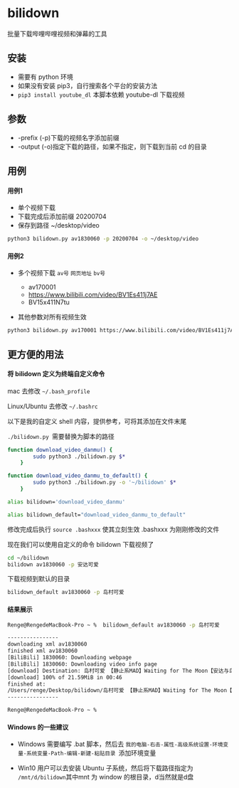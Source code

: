 # bilidown
批量下载哔哩哔哩视频和弹幕的工具

## 安装

- 需要有 python 环境
- 如果没有安装 pip3，自行搜索各个平台的安装方法
- ```pip3 install youtube_dl``` 本脚本依赖 youtube-dl 下载视频

## 参数

- -prefix (-p)下载的视频名字添加前缀
- -output (-o)指定下载的路径，如果不指定，则下载到当前 cd 的目录

## 用例

#### 用例1

- 单个视频下载
- 下载完成后添加前缀 20200704
- 保存到路径 ~/desktop/video

```bash
python3 bilidown.py av1830060 -p 20200704 -o ~/desktop/video
```

#### 用例2

- 多个视频下载 `av号` `网页地址` `bv号`
  - av170001
  - https://www.bilibili.com/video/BV1Es411j7AE
  - BV15x411N7tu

- 其他参数对所有视频生效

```bash
python3 bilidown.py av170001 https://www.bilibili.com/video/BV1Es411j7AE BV15x411N7tu -p 20200704 -o ~/desktop/video
```

## 更方便的用法

#### 将 bilidown 定义为终端自定义命令

mac 去修改 `~/.bash_profile`

Linux/Ubuntu 去修改 `~/.bashrc`

以下是我的自定义 shell 内容，提供参考，可将其添加在文件末尾

`./bilidown.py `需要替换为脚本的路径

```bash
function download_video_danmu() {
		sudo python3 ./bilidown.py $*
	}

function download_video_danmu_to_default() {
		sudo python3 ./bilidown.py -o '~/bilidown' $*
	}

alias bilidown='download_video_danmu'

alias bilidown_default="download_video_danmu_to_default"

```

修改完成后执行 ```source .bashxxx``` 使其立刻生效 .bashxxx 为刚刚修改的文件

现在我们可以使用自定义的命令 bilidown 下载视频了

```bash
cd ~/bilidown
bilidown av1830060 -p 安达可爱
```

下载视频到默认的目录

```bash
bilidown_default av1830060 -p 岛村可爱
```

#### 结果展示

```bash
Renge@RengedeMacBook-Pro ~ %  bilidown_default av1830060 -p 岛村可爱

----------------
downloading xml av1830060
finished xml av1830060
[BiliBili] 1830060: Downloading webpage
[BiliBili] 1830060: Downloading video info page
[download] Destination: 岛村可爱 【静止系MAD】Waiting for The Moon【安达与岛村】.flv
[download] 100% of 21.59MiB in 00:46
finished at:
/Users/renge/Desktop/bilidown/岛村可爱 【静止系MAD】Waiting for The Moon【安达与岛村】.flv
----------------

Renge@RengedeMacBook-Pro ~ % 
```

#### Windows 的一些建议

- Windows 需要编写 .bat 脚本，然后去 `我的电脑-右击-属性-高级系统设置-环境变量-系统变量-Path-编辑-新建-粘贴目录 `添加环境变量

- Win10 用户可以去安装 Ubuntu 子系统，然后将下载路径指定为 `/mnt/d/bilidown`其中mnt 为 window 的根目录，d当然就是d盘